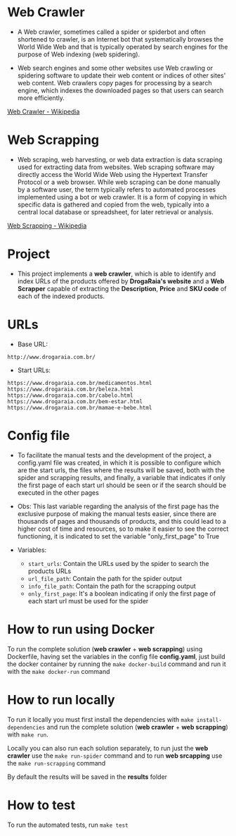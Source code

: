 # Web Crawler

* A Web crawler, sometimes called a spider or spiderbot and often shortened to crawler, is an Internet bot that systematically browses the World Wide Web and that is typically operated by search engines for the purpose of Web indexing (web spidering).

* Web search engines and some other websites use Web crawling or spidering software to update their web content or indices of other sites' web content. Web crawlers copy pages for processing by a search engine, which indexes the downloaded pages so that users can search more efficiently.

[Web Crawler - Wikipedia](https://en.wikipedia.org/wiki/Web_crawler)

# Web Scrapping

* Web scraping, web harvesting, or web data extraction is data scraping used for extracting data from websites. Web scraping software may directly access the World Wide Web using the Hypertext Transfer Protocol or a web browser. While web scraping can be done manually by a software user, the term typically refers to automated processes implemented using a bot or web crawler. It is a form of copying in which specific data is gathered and copied from the web, typically into a central local database or spreadsheet, for later retrieval or analysis.

[Web Scrapping - Wikipedia](https://en.wikipedia.org/wiki/Web_scraping)

# Project

* This project implements a **web crawler**, which is able to identify and index URLs of the products offered by **DrogaRaia's website** and a **Web Scrapper** capable of extracting the **Description**, **Price** and **SKU code** of each of the indexed products.

# URLs

* Base URL:  
```
http://www.drogaraia.com.br/
```
* Start URLs: 
```
https://www.drogaraia.com.br/medicamentos.html
https://www.drogaraia.com.br/beleza.html
https://www.drogaraia.com.br/cabelo.html
https://www.drogaraia.com.br/bem-estar.html
https://www.drogaraia.com.br/mamae-e-bebe.html
```

# Config file

* To facilitate the manual tests and the development of the project, a config.yaml file was created, in which it is possible to configure which are the start urls, the files where the results will be saved, both with the spider and scrapping results, and finally, a variable that indicates if only the first page of each start url should be seen or if the search should be executed in the other pages

* Obs: This last variable regarding the analysis of the first page has the exclusive purpose of making the manual tests easier, since there are thousands of pages and thousands of products, and this could lead to a higher cost of time and resources, so to make it easier to see the correct functioning, it is indicated to set the variable "only_first_page" to True

* Variables:
    - `start_urls`: Contain the URLs used by the spider to search the products URLs
    - `url_file_path`: Contain the path for the spider output
    - `info_file_path`: Contain the path for the scrapping output
    - `only_first_page`: It's a boolean indicating if only the first page of each start url must be used for the spider

# How to run using Docker

To run the complete solution (**web crawler** + **web scrapping**) using Dockerfile, having set the variables in the config file **config.yaml**, just build the docker container by running the `make docker-build` command and run it with the `make docker-run` command

# How to run locally

To run it locally you must first install the dependencies with `make install-dependencies` and run the complete solution (**web crawler** + **web scrapping**) with `make run`.

Locally you can also run each solution separately, to run just the **web crawler** use the `make run-spider` command and to run **web srcapping** use the `make run-scrapping` command

By default the results will be saved in the **results** folder

# How to test

To run the automated tests, run `make test`
